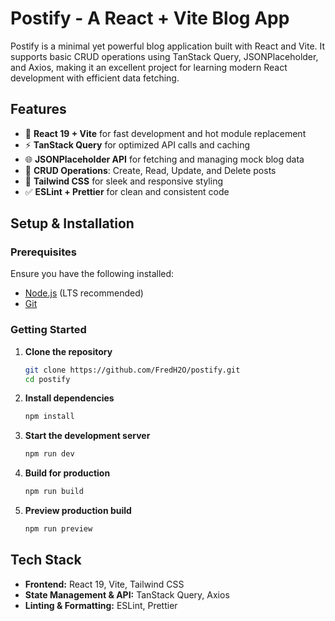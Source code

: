 # Postify - A React + Vite Blog App

Postify is a minimal yet powerful blog application built with React and Vite. It supports basic CRUD operations using TanStack Query, JSONPlaceholder, and Axios, making it an excellent project for learning modern React development with efficient data fetching.

## Features

- 🚀 **React 19 + Vite** for fast development and hot module replacement
- ⚡ **TanStack Query** for optimized API calls and caching
- 🌐 **JSONPlaceholder API** for fetching and managing mock blog data
- 🔄 **CRUD Operations**: Create, Read, Update, and Delete posts
- 🎨 **Tailwind CSS** for sleek and responsive styling
- ✅ **ESLint + Prettier** for clean and consistent code

## Setup & Installation

### Prerequisites

Ensure you have the following installed:

- [Node.js](https://nodejs.org/) (LTS recommended)
- [Git](https://git-scm.com/)

### Getting Started

1. **Clone the repository**

   ```sh
   git clone https://github.com/FredH2O/postify.git
   cd postify
   ```

2. **Install dependencies**

   ```sh
   npm install
   ```

3. **Start the development server**

   ```sh
   npm run dev
   ```

4. **Build for production**

   ```sh
   npm run build
   ```

5. **Preview production build**
   ```sh
   npm run preview
   ```

## Tech Stack

- **Frontend:** React 19, Vite, Tailwind CSS
- **State Management & API:** TanStack Query, Axios
- **Linting & Formatting:** ESLint, Prettier
